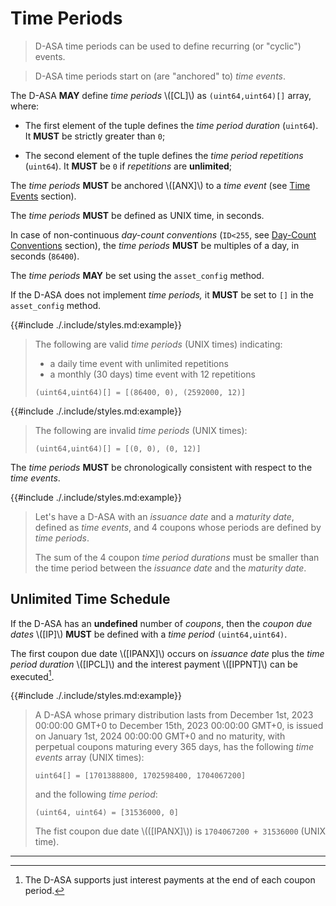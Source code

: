 # Time Periods

> D-ASA time periods can be used to define recurring (or "cyclic") events.

> D-ASA time periods start on (are "anchored" to) *time events*.

The D-ASA **MAY** define *time periods* \\([CL]\\) as `(uint64,uint64)[]` array,
where:

- The first element of the tuple defines the *time period duration* (`uint64`).
It **MUST** be strictly greater than `0`;

- The second element of the tuple defines the *time period repetitions* (`uint64`).
It **MUST** be `0` if *repetitions* are **unlimited**;

The *time periods* **MUST** be anchored \\([ANX]\\) to a *time event* (see [Time
Events](./time-events.md) section).

The *time periods* **MUST** be defined as UNIX time, in seconds.

In case of non-continuous *day-count conventions* (`ID<255`, see [Day-Count Conventions](./day-count-convention.md)
section), the *time periods* **MUST** be multiples of a day, in seconds (`86400`).

The *time periods* **MAY** be set using the `asset_config` method.

If the D-ASA does not implement *time periods,* it **MUST** be set to `[]` in the
`asset_config` method.

{{#include ./.include/styles.md:example}}
> The following are valid *time periods* (UNIX times) indicating:
>
> - a daily time event with unlimited repetitions
> - a monthly (30 days) time event with 12 repetitions
>
> ```text
> (uint64,uint64)[] = [(86400, 0), (2592000, 12)]
> ```

{{#include ./.include/styles.md:example}}
> The following are invalid *time periods* (UNIX times):
>
> ```text
> (uint64,uint64)[] = [(0, 0), (0, 12)]
> ```

The *time periods* **MUST** be chronologically consistent with respect to the *time
events*.

{{#include ./.include/styles.md:example}}
> Let's have a D-ASA with an *issuance date* and a *maturity date*, defined as *time
> events*, and 4 coupons whose periods are defined by *time periods*.
>
> The sum of the 4 coupon *time period durations* must be smaller than the time
> period between the *issuance date* and the *maturity date*.

## Unlimited Time Schedule

If the D-ASA has an **undefined** number of *coupons*, then the *coupon due dates*
\\([IP]\\) **MUST** be defined with a *time period* `(uint64,uint64)`.

The first coupon due date \\([IPANX]\\) occurs on *issuance date* plus the *time
period duration* \\([IPCL]\\) and the interest payment \\([IPPNT]\\) can be executed[^1].

{{#include ./.include/styles.md:example}}
> A D-ASA whose primary distribution lasts from December 1st, 2023 00:00:00 GMT+0
> to December 15th, 2023 00:00:00 GMT+0, is issued on January 1st, 2024 00:00:00
> GMT+0 and no maturity, with perpetual coupons maturing every 365 days, has the
> following *time events* array (UNIX times):
>
> ```text
> uint64[] = [1701388800, 1702598400, 1704067200]
> ```
>
> and the following *time period*:
>
> ```text
> (uint64, uint64) = [31536000, 0]
> ```
>
> The fist coupon due date \\(([IPANX]\\)) is `1704067200 + 31536000` (UNIX time).

---

[^1]: The D-ASA supports just interest payments at the end of each coupon period.
